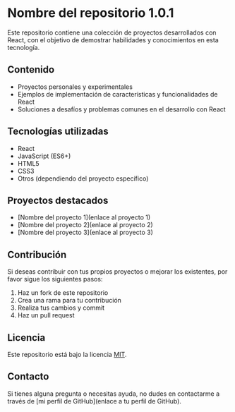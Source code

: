 # Nombre del repositorio 1.0.1

Este repositorio contiene una colección de proyectos desarrollados con React, con el objetivo de demostrar habilidades y conocimientos en esta tecnología.

## Contenido

- Proyectos personales y experimentales
- Ejemplos de implementación de características y funcionalidades de React
- Soluciones a desafíos y problemas comunes en el desarrollo con React

## Tecnologías utilizadas

- React
- JavaScript (ES6+)
- HTML5
- CSS3
- Otros (dependiendo del proyecto específico)

## Proyectos destacados

- [Nombre del proyecto 1](enlace al proyecto 1)
- [Nombre del proyecto 2](enlace al proyecto 2)
- [Nombre del proyecto 3](enlace al proyecto 3)

## Contribución

Si deseas contribuir con tus propios proyectos o mejorar los existentes, por favor sigue los siguientes pasos:

1. Haz un fork de este repositorio
2. Crea una rama para tu contribución
3. Realiza tus cambios y commit
4. Haz un pull request

## Licencia

Este repositorio está bajo la licencia [MIT](https://opensource.org/licenses/MIT).

## Contacto

Si tienes alguna pregunta o necesitas ayuda, no dudes en contactarme a través de [mi perfil de GitHub](enlace a tu perfil de GitHub).